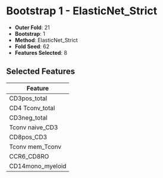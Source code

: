 # Bootstrap 1 - ElasticNet_Strict

- **Outer Fold**: 21
- **Bootstrap**: 1
- **Method**: ElasticNet_Strict
- **Fold Seed**: 62
- **Features Selected**: 8

## Selected Features

| Feature |
|---------|
| CD3pos_total |
| CD4 Tconv_total |
| CD3neg_total |
| Tconv naive_CD3 |
| CD8pos_CD3 |
| Tconv mem_Tconv |
| CCR6_CD8RO |
| CD14mono_myeloid |
